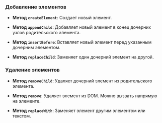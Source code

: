 ### Добавление элементов

- **Метод `createElement`**: Создает новый элемент.

- **Метод `appendChild`**: Добавляет новый элемент в конец дочерних узлов родительского элемента.

- **Метод `insertBefore`**: Вставляет новый элемент перед указанным дочерним элементом.
  
- **Метод `replaceChild`**: Заменяет один дочерний элемент на другой.

### Удаление элементов

- **Метод `removeChild`**: Удаляет дочерний элемент из родительского элемента.

- **Метод `remove`**: Удаляет элемент из DOM. Можно вызвать напрямую на элементе.
  
- **Метод `replaceWith`**: Заменяет элемент другим элементом или текстом.

